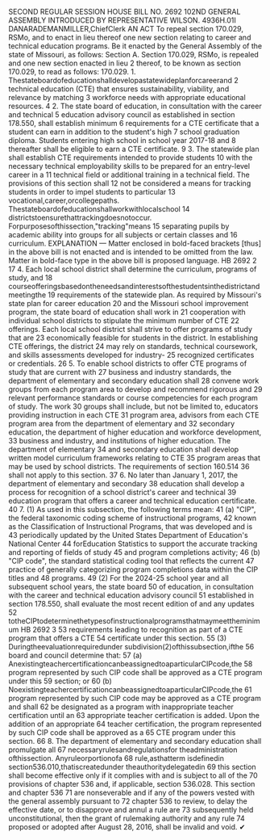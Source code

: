 SECOND REGULAR SESSION
HOUSE BILL NO. 2692
102ND GENERAL ASSEMBLY
INTRODUCED BY REPRESENTATIVE WILSON.
4936H.01I DANARADEMANMILLER,ChiefClerk
AN ACT
To repeal section 170.029, RSMo, and to enact in lieu thereof one new section relating to
career and technical education programs.
Be it enacted by the General Assembly of the state of Missouri, as follows:
Section A. Section 170.029, RSMo, is repealed and one new section enacted in lieu
2 thereof, to be known as section 170.029, to read as follows:
170.029. 1. Thestateboardofeducationshalldevelopastatewideplanforcareerand
2 technical education (CTE) that ensures sustainability, viability, and relevance by matching
3 workforce needs with appropriate educational resources.
4 2. The state board of education, in consultation with the career and technical
5 education advisory council as established in section 178.550, shall establish minimum
6 requirements for a CTE certificate that a student can earn in addition to the student's high
7 school graduation diploma. Students entering high school in school year 2017-18 and
8 thereafter shall be eligible to earn a CTE certificate.
9 3. The statewide plan shall establish CTE requirements intended to provide students
10 with the necessary technical employability skills to be prepared for an entry-level career in a
11 technical field or additional training in a technical field. The provisions of this section shall
12 not be considered a means for tracking students in order to impel students to particular
13 vocational,career,orcollegepaths. Thestateboardofeducationshallworkwithlocalschool
14 districtstoensurethattrackingdoesnotoccur. Forpurposesofthissection,"tracking"means
15 separating pupils by academic ability into groups for all subjects or certain classes and
16 curriculum.
EXPLANATION — Matter enclosed in bold-faced brackets [thus] in the above bill is not enacted and is
intended to be omitted from the law. Matter in bold-face type in the above bill is proposed language.
HB 2692 2
17 4. Each local school district shall determine the curriculum, programs of study, and
18 courseofferingsbasedontheneedsandinterestsofthestudentsinthedistrictandmeetingthe
19 requirements of the statewide plan. As required by Missouri's state plan for career education
20 and the Missouri school improvement program, the state board of education shall work in
21 cooperation with individual school districts to stipulate the minimum number of CTE
22 offerings. Each local school district shall strive to offer programs of study that are
23 economically feasible for students in the district. In establishing CTE offerings, the district
24 may rely on standards, technical coursework, and skills assessments developed for industry-
25 recognized certificates or credentials.
26 5. To enable school districts to offer CTE programs of study that are current with
27 business and industry standards, the department of elementary and secondary education shall
28 convene work groups from each program area to develop and recommend rigorous and
29 relevant performance standards or course competencies for each program of study. The work
30 groups shall include, but not be limited to, educators providing instruction in each CTE
31 program area, advisors from each CTE program area from the department of elementary and
32 secondary education, the department of higher education and workforce development,
33 business and industry, and institutions of higher education. The department of elementary
34 and secondary education shall develop written model curriculum frameworks relating to CTE
35 program areas that may be used by school districts. The requirements of section 160.514
36 shall not apply to this section.
37 6. No later than January 1, 2017, the department of elementary and secondary
38 education shall develop a process for recognition of a school district's career and technical
39 education program that offers a career and technical education certificate.
40 7. (1) As used in this subsection, the following terms mean:
41 (a) "CIP", the federal taxonomic coding scheme of instructional programs,
42 known as the Classification of Instructional Programs, that was developed and is
43 periodically updated by the United States Department of Education's National Center
44 forEducation Statistics to support the accurate tracking and reporting of fields of study
45 and program completions activity;
46 (b) "CIP code", the standard statistical coding tool that reflects the current
47 practice of generally categorizing program completions data within the CIP titles and
48 programs.
49 (2) For the 2024-25 school year and all subsequent school years, the state board
50 of education, in consultation with the career and technical education advisory council
51 established in section 178.550, shall evaluate the most recent edition of and any updates
52 totheCIPtodeterminethetypesofinstructionalprogramsthatmaymeettheminimum
HB 2692 3
53 requirements leading to recognition as part of a CTE program that offers a CTE
54 certificate under this section.
55 (3) Duringtheevaluationrequiredunder subdivision(2)ofthissubsection,ifthe
56 board and council determine that:
57 (a) AnexistingteachercertificationcanbeassignedtoaparticularCIPcode,the
58 program represented by such CIP code shall be approved as a CTE program under this
59 section; or
60 (b) NoexistingteachercertificationcanbeassignedtoaparticularCIPcode,the
61 program represented by such CIP code may be approved as a CTE program and shall
62 be designated as a program with inappropriate teacher certification until an
63 appropriate teacher certification is added. Upon the addition of an appropriate
64 teacher certification, the program represented by such CIP code shall be approved as a
65 CTE program under this section.
66 8. The department of elementary and secondary education shall promulgate all
67 necessaryrulesandregulationsfor theadministration ofthissection. Anyruleorportionofa
68 rule,asthatterm isdefinedin section536.010,thatiscreatedunder theauthoritydelegatedin
69 this section shall become effective only if it complies with and is subject to all of the
70 provisions of chapter 536 and, if applicable, section 536.028. This section and chapter 536
71 are nonseverable and if any of the powers vested with the general assembly pursuant to
72 chapter 536 to review, to delay the effective date, or to disapprove and annul a rule are
73 subsequently held unconstitutional, then the grant of rulemaking authority and any rule
74 proposed or adopted after August 28, 2016, shall be invalid and void.
✔